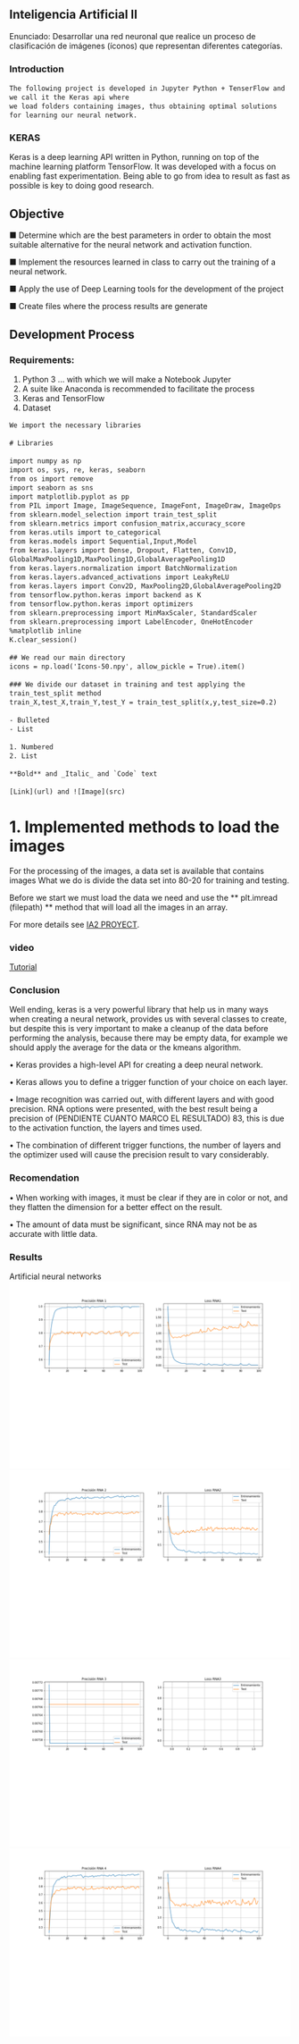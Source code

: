 ## Inteligencia Artificial II

Enunciado:
Desarrollar una red neuronal que realice un proceso de clasificación de imágenes (íconos) que representan diferentes categorías.


### Introduction
    The following project is developed in Jupyter Python + TenserFlow and we call it the Keras api where
    we load folders containing images, thus obtaining optimal solutions for learning our neural network.

### KERAS
Keras is a deep learning API written in Python, running on top of the machine learning platform TensorFlow. It was developed with a focus on enabling fast experimentation. Being able to go from idea to result as fast as possible is key to doing good research.


## Objective
 
 ■ Determine which are the best parameters in order to obtain the most suitable alternative for the neural 
   network and activation function.

 ■ Implement the resources learned in class to carry out the training of a neural network.

 ■ Apply the use of Deep Learning tools for the development of the project

 ■ Create files where the process results are generate


## Development Process

### Requirements:
1. Python 3 ... with which we will make a Notebook Jupyter
2. A suite like Anaconda is recommended to facilitate the process
3. Keras and TensorFlow
4. Dataset


```KERAS
We import the necessary libraries

# Libraries

import numpy as np
import os, sys, re, keras, seaborn
from os import remove
import seaborn as sns
import matplotlib.pyplot as pp
from PIL import Image, ImageSequence, ImageFont, ImageDraw, ImageOps
from sklearn.model_selection import train_test_split
from sklearn.metrics import confusion_matrix,accuracy_score
from keras.utils import to_categorical
from keras.models import Sequential,Input,Model
from keras.layers import Dense, Dropout, Flatten, Conv1D, GlobalMaxPooling1D,MaxPooling1D,GlobalAveragePooling1D
from keras.layers.normalization import BatchNormalization
from keras.layers.advanced_activations import LeakyReLU
from keras.layers import Conv2D, MaxPooling2D,GlobalAveragePooling2D
from tensorflow.python.keras import backend as K
from tensorflow.python.keras import optimizers
from sklearn.preprocessing import MinMaxScaler, StandardScaler
from sklearn.preprocessing import LabelEncoder, OneHotEncoder
%matplotlib inline
K.clear_session()

## We read our main directory
icons = np.load('Icons-50.npy', allow_pickle = True).item()

### We divide our dataset in training and test applying the train_test_split method
train_X,test_X,train_Y,test_Y = train_test_split(x,y,test_size=0.2)

- Bulleted
- List

1. Numbered
2. List

**Bold** and _Italic_ and `Code` text

[Link](url) and ![Image](src)
```


# 1. Implemented methods to load the images

For the processing of the images, a data set is available that contains images
What we do is divide the data set into 80-20 for training and testing.

Before we start we must load the data we need and use the ** plt.imread (filepath) 
** method that will load all the images in an array.

For more details see [IA2 PROYECT](https://github.com/braulio1996/IA2WEB).

### video

[Tutorial](https://www.youtube.com/watch?v=f3S5oCCYto8)

### Conclusion
Well ending, keras is a very powerful library that help us in many ways when creating a neural network, provides us with several classes to create, but despite this is very important to make a cleanup of the data before performing the analysis, because there may be empty data, for example we should apply the average for the data or the kmeans algorithm.

• Keras provides a high-level API for creating a deep neural network.

• Keras allows you to define a trigger function of your choice on each layer.

• Image recognition was carried out, with different layers and with good precision. RNA options were presented, with the best result being a precision of (PENDIENTE CUANTO MARCO EL RESULTADO) 83,   this is due to the activation function, the layers and times used.

• The combination of different trigger functions, the number of layers and the optimizer used will cause the precision result to vary considerably.


### Recomendation
• When working with images, it must be clear if they are in color or not, and they flatten the dimension for a better effect on the result.

• The amount of data must be significant, since RNA may not be as accurate with little data.

### Results
Artificial neural networks
![RNA1](https://github.com/braulio1996/IA-ll/blob/main/RNA1.png)
![RNA2](https://github.com/braulio1996/IA-ll/blob/main/RNA2.png)
![RNA3](https://github.com/braulio1996/IA-ll/blob/main/RNA3.png)
![RNA3](https://github.com/braulio1996/IA-ll/blob/main/RNA4.png)



